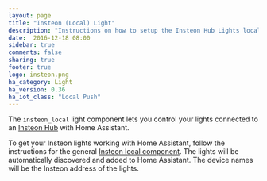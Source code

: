 ```yaml
---
layout: page
title: "Insteon (Local) Light"
description: "Instructions on how to setup the Insteon Hub Lights locally within Home Assistant."
date:  2016-12-18 08:00
sidebar: true
comments: false
sharing: true
footer: true
logo: insteon.png
ha_category: Light
ha_version: 0.36
ha_iot_class: "Local Push"
---
```


The `insteon_local` light component lets you control your lights connected to an [Insteon Hub](http://www.insteon.com/insteon-hub/) with Home Assistant.

To get your Insteon lights working with Home Assistant, follow the instructions for the general [Insteon local component](/components/insteon_local/). The lights will be automatically discovered and added to Home Assistant. The device names will be the Insteon address of the lights.
